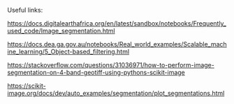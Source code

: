 Useful links: 

https://docs.digitalearthafrica.org/en/latest/sandbox/notebooks/Frequently_used_code/Image_segmentation.html 

https://docs.dea.ga.gov.au/notebooks/Real_world_examples/Scalable_machine_learning/5_Object-based_filtering.html

https://stackoverflow.com/questions/31036971/how-to-perform-image-segmentation-on-4-band-geotiff-using-pythons-scikit-image

https://scikit-image.org/docs/dev/auto_examples/segmentation/plot_segmentations.html
